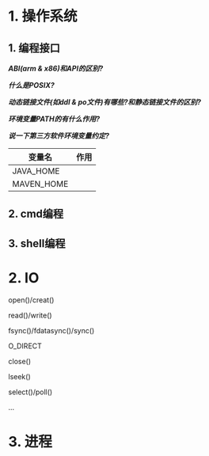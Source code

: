 # 1. 操作系统

## 1. 编程接口

***ABI(arm & x86)和API的区别?***

***什么是POSIX?***

***动态链接文件(如ddl & po文件)有哪些?和静态链接文件的区别?***

***环境变量PATH的有什么作用?***

***说一下第三方软件环境变量约定?***

| 变量名     | 作用 |
| ---------- | ---- |
| JAVA_HOME  |      |
| MAVEN_HOME |      |

## 2. cmd编程

## 3. shell编程


# 2. IO

open()/creat()

read()/write()

fsync()/fdatasync()/sync()

O_DIRECT

close()

lseek()

select()/poll()

...

# 3. 进程
